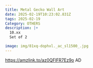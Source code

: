 ```yaml
---
title: Metal Gecko Wall Art
date: 2025-02-19T10:23:02.831Z
tags: 2025-02-19
Category: OTHERS
description: |+
  10.xx
  Set of 2

image: img/81xq-dophxl._ac_sl1500_.jpg
---
```

https://amzlink.to/az0QFlFR7Ez9o
AD